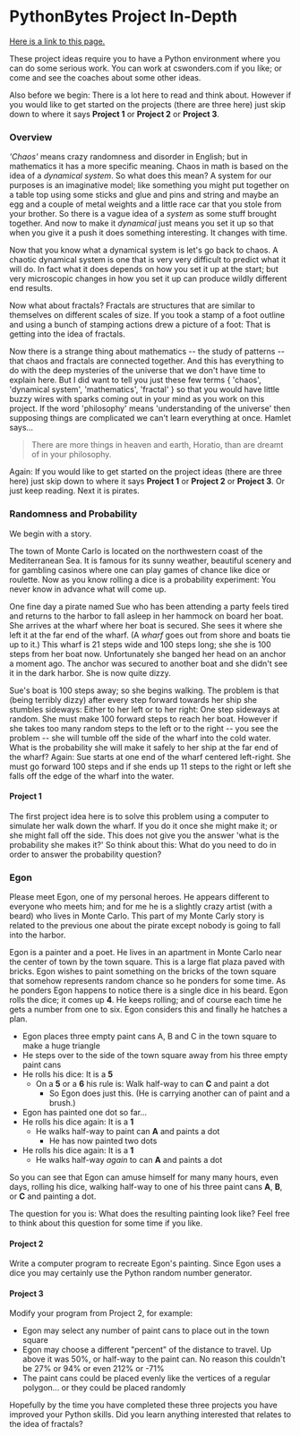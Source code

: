 # PythonBytes Project In-Depth


[Here is a link to this page.](https://github.com/robfatland/pythonbytes/tree/master/projects/fractals-I#pythonbytes-project-in-depth)


These project ideas require you to have a Python environment where you can do some serious work. You can
work at cswonders.com if you like; or come and see the coaches about some other ideas.


Also before we begin: There is a lot here to read and think about. However if you would like to get started on 
the projects (there are three here) just skip down to where it says **Project 1** or **Project 2** or **Project 3**.


### Overview


*'Chaos'* means crazy randomness and disorder in English; but in mathematics it has a more specific meaning. Chaos
in math is based on the idea of a *dynamical system*. So what does this mean? A system for our purposes is an
imaginative model; like something you might put together on a table top using some sticks and glue and pins and string
and maybe an egg and a couple of metal weights and a little race car that you stole from your brother. So there is
a vague idea of a *system* as some stuff brought together. And now to make it *dynamical* just means you set it 
up so that when you give it a push it does something interesting. It changes with time. 


Now that you know what a dynamical system is let's go back to chaos. A chaotic dynamical system is one that
is very very difficult to predict what it will do. In fact what it does depends on how you set it up at the 
start; but very microscopic changes in how you set it up can produce wildly different end results. 


Now what about fractals? Fractals are structures that are similar to themselves on different scales of size.
If you took a stamp of a foot outline and using a bunch of stamping actions drew a picture of a foot: That 
is getting into the idea of fractals. 


Now there is a strange thing about mathematics -- the study of patterns -- that chaos and fractals are connected
together. And this has everything to do with the deep mysteries of the universe that we don't have time to explain 
here. But I did want to tell you just these few terms { 'chaos', 'dynamical system', 'mathematics', 'fractal' }
so that you would have little buzzy wires with sparks coming out in your mind
as you work on this project. If the word 'philosophy' means 'understanding of the universe' then supposing things 
are complicated we can't learn everything at once. Hamlet says...


> There are more things in heaven and earth, Horatio, than are dreamt of in your philosophy. 


Again: If you would like to get started on the project ideas (there are three here) just skip down to where it 
says **Project 1** or **Project 2** or **Project 3**. Or just keep reading. Next it is pirates.


### Randomness and Probability


We begin with a story.


The town of Monte Carlo is located on the northwestern coast of 
the Mediterranean Sea. It is famous for its sunny weather, beautiful scenery and for 
gambling casinos where one can play games of chance like dice or roulette. Now as you know
rolling a dice is a probability experiment: You never know in advance what will come up.


One fine day a pirate named Sue who has been attending a party feels tired and returns to the harbor
to fall asleep in her hammock on board her boat. She arrives at the wharf where
her boat is secured. She sees it where she left it at the far end of the wharf. 
(A *wharf* goes out from shore and boats tie up to it.) This wharf is 21 steps wide and 
100 steps long; she she is 100 steps from her boat now. Unfortunately she banged her head on
an anchor a moment ago. The anchor was secured to another boat and she didn't see it in the dark harbor. 
She is now quite dizzy. 


Sue's boat is 100 steps away; so she begins walking.
The problem is that (being terribly dizzy) after every step forward towards her ship 
she stumbles sideways: Either to her left or to her right: One step sideways at random. 
She must make 100 forward steps to reach her boat. However if she takes
too many random steps to the left or to the right -- you see the problem -- she will tumble
off the side of the wharf into the cold water.
What is the probability she will make it safely to her ship at the far end of the 
wharf? Again: Sue starts at one end of the wharf centered left-right. She must go forward 
100 steps and if she ends up 11 steps to the right or left she falls off the edge
of the wharf into the water.


#### Project 1


The first project idea here is to solve this problem using a computer to simulate her 
walk down the wharf. If you do it once she might make it; or she might fall off the side.
This does not give you the answer 'what is the probability she makes it?' So think 
about this: What do you need to do in order to answer the probability question?



### Egon


Please meet Egon, one of my personal heroes. He appears different to everyone who meets him; and for me he is 
a slightly crazy artist (with a beard) who lives in Monte Carlo. This part of my Monte Carly story is
related to the previous one about the pirate except nobody is going to fall into 
the harbor. 


Egon is a painter and a poet. He lives in an apartment in Monte Carlo near the center
of town by the town square. This is a large flat plaza paved with bricks. Egon wishes to paint something 
on the bricks of the town square that somehow represents random chance so he ponders for some time. 
As he ponders Egon happens to notice there is a single dice in his beard. Egon rolls the dice; 
it comes up **4**. He keeps rolling; and of course each time he gets a number from one to six. 
Egon considers this and finally he hatches a plan. 


- Egon places three empty paint cans A, B and C in the town square to make a huge triangle
- He steps over to the side of the town square away from his three empty paint cans
- He rolls his dice: It is a **5**
  - On a **5** or a **6** his rule is: Walk half-way to can **C** and paint a dot
    - So Egon does just this. (He is carrying another can of paint and a brush.) 
- Egon has painted one dot so far...
- He rolls his dice again: It is a **1**
  - He walks half-way to paint can **A** and paints a dot
    - He has now painted two dots
 - He rolls his dice again: It is a **1**
   - He walks half-way *again* to can **A** and paints a dot


So you can see that Egon can amuse himself for many many hours, even days, rolling his dice, walking half-way to 
one of his three paint cans **A**, **B**, or **C** and painting a dot. 


The question for you is: What does the resulting painting look like? Feel free to think about this question for 
some time if you like. 


#### Project 2


Write a computer program to recreate Egon's painting. Since Egon uses a dice you may certainly use the Python random
number generator.


#### Project 3


Modify your program from Project 2, for example: 

- Egon may select any number of paint cans to place out in the town square
- Egon may choose a different "percent" of the distance to travel. Up above it was 50%, or half-way to the paint can. No reason this couldn't be 27% or 94% or even 212% or -71%
- The paint cans could be placed evenly like the vertices of a regular polygon... or they could be placed randomly


Hopefully by the time you have completed these three projects you have improved your Python skills. Did you 
learn anything interested that relates to the idea of fractals? 

